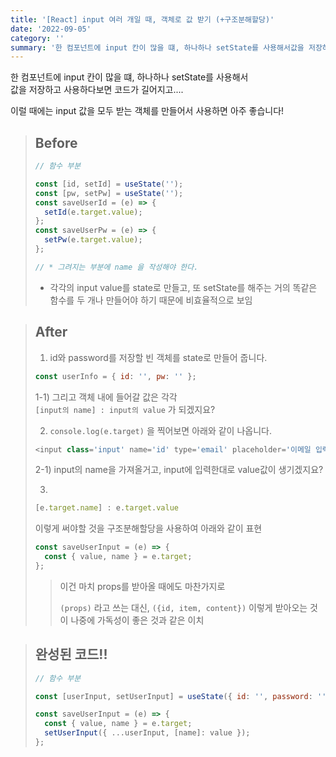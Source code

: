 ```yaml
---
title: '[React] input 여러 개일 때, 객체로 값 받기 (+구조분해할당)'
date: '2022-09-05'
category: ''
summary: '한 컴포넌트에 input 칸이 많을 떄, 하나하나 setState를 사용해서값을 저장하고 사용하다보면 코드가 길어지고....이럴 때에는요?'
---
```


한 컴포넌트에 input 칸이 많을 떄, 하나하나 setState를 사용해서  
값을 저장하고 사용하다보면 코드가 길어지고....

이럴 때에는 input 값을 모두 받는 객체를 만들어서 사용하면 아주 좋습니다!

> ## Before
>
> ```js
> // 함수 부분
>
> const [id, setId] = useState('');
> const [pw, setPw] = useState('');
> const saveUserId = (e) => {
>   setId(e.target.value);
> };
> const saveUserPw = (e) => {
>   setPw(e.target.value);
> };
>
> // * 그려지는 부분에 name 을 작성해야 한다.
> ```
>
> - 각각의 input value를 state로 만들고, 또 setState를 해주는 거의 똑같은 함수를 두 개나 만들어야 하기 때문에 비효율적으로 보임

> ## After
>
> 1. id와 password를 저장할 빈 객체를 state로 만들어 줍니다.
>
> ```js
> const userInfo = { id: '', pw: '' };
> ```
>
> 1-1) 그리고 객체 내에 들어갈 값은 각각  
> `[input의 name] : input의 value` 가 되겠지요?
>
> 2. `console.log(e.target)` 을 찍어보면 아래와 같이 나옵니다.
>
> ```js
> <input class='input' name='id' type='email' placeholder='이메일 입력' />
> ```
>
> 2-1) input의 name을 가져올거고, input에 입력한대로 value값이 생기겠지요?
>
> 3.
>
> ```js
> [e.target.name] : e.target.value
> ```
>
> 이렇게 써야할 것을 구조분해할당을 사용하여 아래와 같이 표현
>
> ```js
> const saveUserInput = (e) => {
>   const { value, name } = e.target;
> };
> ```
>
> > 이건 마치 props를 받아올 때에도 마찬가지로
> >
> > `(props)` 라고 쓰는 대신, `({id, item, content})` 이렇게 받아오는 것이 나중에 가독성이 좋은 것과 같은 이치

> ## 완성된 코드!!
>
> ```js
> // 함수 부분
>
> const [userInput, setUserInput] = useState({ id: '', password: '' });
>
> const saveUserInput = (e) => {
>   const { value, name } = e.target;
>   setUserInput({ ...userInput, [name]: value });
> };
> ```
